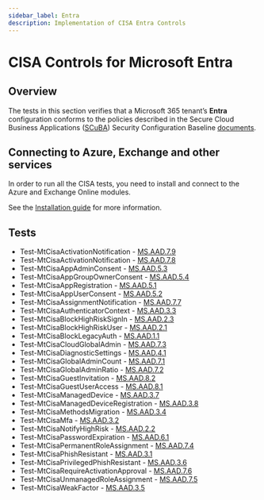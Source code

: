 ```yaml
---
sidebar_label: Entra
description: Implementation of CISA Entra Controls
---
```


# CISA Controls for Microsoft Entra

## Overview

The tests in this section verifies that a Microsoft 365 tenant’s **Entra** configuration conforms to the policies described in the Secure Cloud Business Applications ([SCuBA](https://cisa.gov/scuba)) Security Configuration Baseline [documents](https://github.com/cisagov/ScubaGear/blob/main/baselines/README.md).

## Connecting to Azure, Exchange and other services

In order to run all the CISA tests, you need to install and connect to the Azure and Exchange Online modules.

See the [Installation guide](/docs/installation#optional-modules-and-permissions) for more information.

## Tests

* Test-MtCisaActivationNotification - [MS.AAD.7.9](https://github.com/cisagov/ScubaGear/blob/main/PowerShell/ScubaGear/baselines/aad.md#msaad79v1)
* Test-MtCisaActivationNotification - [MS.AAD.7.8](https://github.com/cisagov/ScubaGear/blob/main/PowerShell/ScubaGear/baselines/aad.md#msaad78v1)
* Test-MtCisaAppAdminConsent - [MS.AAD.5.3](https://github.com/cisagov/ScubaGear/blob/main/PowerShell/ScubaGear/baselines/aad.md#msaad53v1)
* Test-MtCisaAppGroupOwnerConsent - [MS.AAD.5.4](https://github.com/cisagov/ScubaGear/blob/main/PowerShell/ScubaGear/baselines/aad.md#msaad54v1)
* Test-MtCisaAppRegistration - [MS.AAD.5.1](https://github.com/cisagov/ScubaGear/blob/main/PowerShell/ScubaGear/baselines/aad.md#msaad51v1)
* Test-MtCisaAppUserConsent - [MS.AAD.5.2](https://github.com/cisagov/ScubaGear/blob/main/PowerShell/ScubaGear/baselines/aad.md#msaad52v1)
* Test-MtCisaAssignmentNotification - [MS.AAD.7.7](https://github.com/cisagov/ScubaGear/blob/main/PowerShell/ScubaGear/baselines/aad.md#msaad77v1)
* Test-MtCisaAuthenticatorContext - [MS.AAD.3.3](https://github.com/cisagov/ScubaGear/blob/main/PowerShell/ScubaGear/baselines/aad.md#msaad33v1)
* Test-MtCisaBlockHighRiskSignIn - [MS.AAD.2.3](https://github.com/cisagov/ScubaGear/blob/main/PowerShell/ScubaGear/baselines/aad.md#msaad23v1)
* Test-MtCisaBlockHighRiskUser - [MS.AAD.2.1](https://github.com/cisagov/ScubaGear/blob/main/PowerShell/ScubaGear/baselines/aad.md#msaad21v1)
* Test-MtCisaBlockLegacyAuth - [MS.AAD.1.1](https://github.com/cisagov/ScubaGear/blob/main/PowerShell/ScubaGear/baselines/aad.md#1-legacy-authentication)
* Test-MtCisaCloudGlobalAdmin - [MS.AAD.7.3](https://github.com/cisagov/ScubaGear/blob/main/PowerShell/ScubaGear/baselines/aad.md#msaad73v1)
* Test-MtCisaDiagnosticSettings - [MS.AAD.4.1](https://github.com/cisagov/ScubaGear/blob/main/PowerShell/ScubaGear/baselines/aad.md#msaad41v1)
* Test-MtCisaGlobalAdminCount - [MS.AAD.7.1](https://github.com/cisagov/ScubaGear/blob/main/PowerShell/ScubaGear/baselines/aad.md#msaad71v1)
* Test-MtCisaGlobalAdminRatio - [MS.AAD.7.2](https://github.com/cisagov/ScubaGear/blob/main/PowerShell/ScubaGear/baselines/aad.md#msaad72v1)
* Test-MtCisaGuestInvitation - [MS.AAD.8.2](https://github.com/cisagov/ScubaGear/blob/main/PowerShell/ScubaGear/baselines/aad.md#msaad82v1)
* Test-MtCisaGuestUserAccess - [MS.AAD.8.1](https://github.com/cisagov/ScubaGear/blob/main/PowerShell/ScubaGear/baselines/aad.md#msaad81v1)
* Test-MtCisaManagedDevice - [MS.AAD.3.7](https://github.com/cisagov/ScubaGear/blob/main/PowerShell/ScubaGear/baselines/aad.md#msaad37v1)
* Test-MtCisaManagedDeviceRegistration - [MS.AAD.3.8](https://github.com/cisagov/ScubaGear/blob/main/PowerShell/ScubaGear/baselines/aad.md#msaad38v1)
* Test-MtCisaMethodsMigration - [MS.AAD.3.4](https://github.com/cisagov/ScubaGear/blob/main/PowerShell/ScubaGear/baselines/aad.md#msaad34v1)
* Test-MtCisaMfa - [MS.AAD.3.2](https://github.com/cisagov/ScubaGear/blob/main/PowerShell/ScubaGear/baselines/aad.md#msaad32v1)
* Test-MtCisaNotifyHighRisk - [MS.AAD.2.2](https://github.com/cisagov/ScubaGear/blob/main/PowerShell/ScubaGear/baselines/aad.md#msaad22v1)
* Test-MtCisaPasswordExpiration - [MS.AAD.6.1](https://github.com/cisagov/ScubaGear/blob/main/PowerShell/ScubaGear/baselines/aad.md#msaad61v1)
* Test-MtCisaPermanentRoleAssignment - [MS.AAD.7.4](https://github.com/cisagov/ScubaGear/blob/main/PowerShell/ScubaGear/baselines/aad.md#msaad74v1)
* Test-MtCisaPhishResistant - [MS.AAD.3.1](https://github.com/cisagov/ScubaGear/blob/main/PowerShell/ScubaGear/baselines/aad.md#msaad31v1)
* Test-MtCisaPrivilegedPhishResistant - [MS.AAD.3.6](https://github.com/cisagov/ScubaGear/blob/main/PowerShell/ScubaGear/baselines/aad.md#msaad36v1)
* Test-MtCisaRequireActivationApproval - [MS.AAD.7.6](https://github.com/cisagov/ScubaGear/blob/main/PowerShell/ScubaGear/baselines/aad.md#msaad76v1)
* Test-MtCisaUnmanagedRoleAssignment - [MS.AAD.7.5](https://github.com/cisagov/ScubaGear/blob/main/PowerShell/ScubaGear/baselines/aad.md#msaad75v1)
* Test-MtCisaWeakFactor - [MS.AAD.3.5](https://github.com/cisagov/ScubaGear/blob/main/PowerShell/ScubaGear/baselines/aad.md#msaad35v1)
